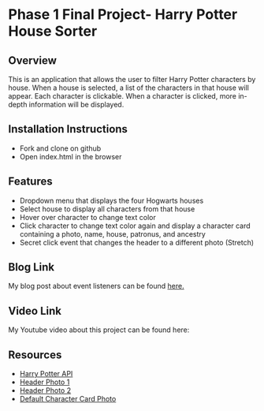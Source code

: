 # Phase 1 Final Project- Harry Potter House Sorter

## Overview

This is an application that allows the user to filter Harry Potter characters by house. When a house is selected, a list of the characters in that house will appear. Each character is clickable. When a character is clicked, more in-depth information will be displayed.

## Installation Instructions
* Fork and clone on github
* Open index.html in the browser

## Features
* Dropdown menu that displays the four Hogwarts houses
* Select house to display all characters from that house
* Hover over character to change text color
* Click character to change text color again and display a character card containing a photo, name, house, patronus, and ancestry
* Secret click event that changes the header to a different photo (Stretch)

## Blog Link
My blog post about event listeners can be found [here.](https://medium.com/@hc109909/adding-event-listeners-in-javascript-aea54489ab6)

## Video Link
My Youtube video about this project can be found here:

## Resources
* [Harry Potter API](https://hp-api.herokuapp.com/) 
* [Header Photo 1](https://blurppy.wordpress.com/hogwarts-header/)
* [Header Photo 2](https://images.ctfassets.net/usf1vwtuqyxm/7lnoakM2cp5csDVoVVD0ZN/87025fa2ca8f22f3eeed6652b2dbcc51/HP-F1-philosophers-stone-great-hall-halloween-floating-pumpkins-feast-web-landscape?fm=jpg&q=70&w=2560)
* [Default Character Card Photo](https://www.amazon.com/Featuring-Hogwarts-Official-Collectible-Merchandise/dp/B095VSYCMJ)


